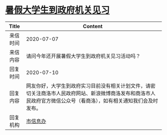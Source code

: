 # <a href="http://www.shangluo.gov.cn/zmhd/ldxxxx.jsp?urltype=leadermail.LeaderMailContentUrl&wbtreeid=1112&leadermailid=6141">暑假大学生到政府机关见习</a>
|Title|Content|
|:---:|---|
|来信时间|2020-07-07|
|来信内容|请问今年还开展暑假大学生到政府机关见习活动吗？|
|回复时间|2020-07-10|
|回复内容|网友你好，大学生到政府实习目前没有相关计划文件，请密切关注商洛市人民政府网站、新浪微博商洛发布和商洛市人民政府官方微信公众号（看商洛），如有相关通知我们会及时发布。|
|回复机构|<a href="../../categories/agencies/市信息办.md">市信息办</a>|
